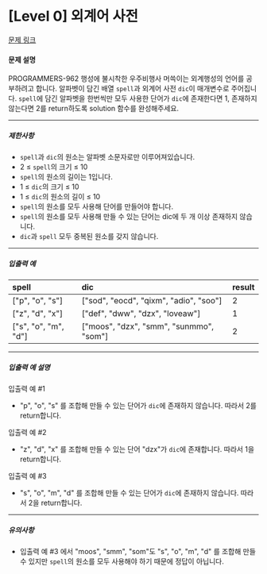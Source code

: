 # [Level 0] 외계어 사전

[문제 링크](https://school.programmers.co.kr/learn/courses/30/lessons/120869)

#### 문제 설명

PROGRAMMERS-962 행성에 불시착한 우주비행사 머쓱이는 외계행성의 언어를 공부하려고 합니다. 알파벳이 담긴 배열 ```spell```과 외계어 사전 ```dic```이 매개변수로 주어집니다. ```spell```에 담긴 알파벳을 한번씩만 모두 사용한 단어가 ```dic```에 존재한다면 1, 존재하지 않는다면 2를 return하도록 solution 함수를 완성해주세요.

---

##### 제한사항

- ```spell```과 ```dic```의 원소는 알파벳 소문자로만 이루어져있습니다.
- 2 ≤ ```spell```의 크기 ≤ 10
- ```spell```의 원소의 길이는 1입니다.
- 1 ≤ ```dic```의 크기 ≤ 10
- 1 ≤ ```dic```의 원소의 길이 ≤ 10
- ```spell```의 원소를 모두 사용해 단어를 만들어야 합니다.
- ```spell```의 원소를 모두 사용해 만들 수 있는 단어는 dic에 두 개 이상 존재하지 않습니다.
- ```dic```과 ```spell``` 모두 중복된 원소를 갖지 않습니다.

---

##### 입출력 예

|spell|dic|result|
|:---|:---|:---|
|["p", "o", "s"]|["sod", "eocd", "qixm", "adio", "soo"]|2|
|["z", "d", "x"]|["def", "dww", "dzx", "loveaw"]|1|
|["s", "o", "m", "d"]|["moos", "dzx", "smm", "sunmmo", "som"]|2|

---

##### 입출력 예 설명

입출력 예 #1

- "p", "o", "s" 를 조합해 만들 수 있는 단어가 ```dic```에 존재하지 않습니다. 따라서 2를 return합니다.

입출력 예 #2

- "z", "d", "x" 를 조합해 만들 수 있는 단어 "dzx"가 ```dic```에 존재합니다. 따라서 1을 return합니다.

입출력 예 #3

- "s", "o", "m", "d" 를 조합해 만들 수 있는 단어가 ```dic```에 존재하지 않습니다. 따라서 2을 return합니다.

---

##### 유의사항

- 입출력 예 #3 에서 "moos", "smm", "som"도 "s", "o", "m", "d" 를 조합해 만들 수 있지만 ```spell```의 원소를 모두 사용해야 하기 때문에 정답이 아닙니다.
